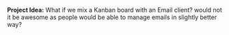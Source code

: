 **Project Idea:** What if we mix a Kanban board with an Email client? would not
it be awesome as people would be able to manage emails in slightly better way?
